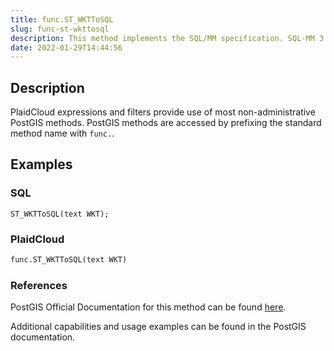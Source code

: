```yaml
---
title: func.ST_WKTToSQL
slug: func-st-wkttosql
description: This method implements the SQL/MM specification. SQL-MM 3 5.1.34
date: 2022-01-29T14:44:56
---
```



## Description


PlaidCloud expressions and filters provide use of most non-administrative PostGIS methods. PostGIS methods are accessed by prefixing the standard method name with `func.`.



## Examples


### SQL



```
ST_WKTToSQL(text WKT);
```


### PlaidCloud



```python
func.ST_WKTToSQL(text WKT)
```


### References


PostGIS Official Documentation for this method can be found [here](https://postgis.net/docs/manual-3.1/ST_WKTToSQL.html).



Additional capabilities and usage examples can be found in the PostGIS documentation.

